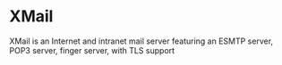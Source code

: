 # XMail
XMail is an Internet and intranet mail server featuring an ESMTP server, POP3 server, finger server, with TLS support
